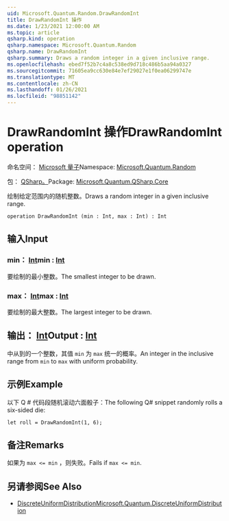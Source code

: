 ```yaml
---
uid: Microsoft.Quantum.Random.DrawRandomInt
title: DrawRandomInt 操作
ms.date: 1/23/2021 12:00:00 AM
ms.topic: article
qsharp.kind: operation
qsharp.namespace: Microsoft.Quantum.Random
qsharp.name: DrawRandomInt
qsharp.summary: Draws a random integer in a given inclusive range.
ms.openlocfilehash: ebed7f52b7c4a8c538ed9d718c486b5aa94a0327
ms.sourcegitcommit: 71605ea9cc630e84e7ef29027e1f0ea06299747e
ms.translationtype: MT
ms.contentlocale: zh-CN
ms.lasthandoff: 01/26/2021
ms.locfileid: "98851142"
---
```

# <a name="drawrandomint-operation"></a><span data-ttu-id="f1923-102">DrawRandomInt 操作</span><span class="sxs-lookup"><span data-stu-id="f1923-102">DrawRandomInt operation</span></span>

<span data-ttu-id="f1923-103">命名空间： [Microsoft 量子](xref:Microsoft.Quantum.Random)</span><span class="sxs-lookup"><span data-stu-id="f1923-103">Namespace: [Microsoft.Quantum.Random](xref:Microsoft.Quantum.Random)</span></span>

<span data-ttu-id="f1923-104">包： [QSharp。](https://nuget.org/packages/Microsoft.Quantum.QSharp.Core)</span><span class="sxs-lookup"><span data-stu-id="f1923-104">Package: [Microsoft.Quantum.QSharp.Core](https://nuget.org/packages/Microsoft.Quantum.QSharp.Core)</span></span>


<span data-ttu-id="f1923-105">绘制给定范围内的随机整数。</span><span class="sxs-lookup"><span data-stu-id="f1923-105">Draws a random integer in a given inclusive range.</span></span>

```qsharp
operation DrawRandomInt (min : Int, max : Int) : Int
```


## <a name="input"></a><span data-ttu-id="f1923-106">输入</span><span class="sxs-lookup"><span data-stu-id="f1923-106">Input</span></span>

### <a name="min--int"></a><span data-ttu-id="f1923-107">min： [Int](xref:microsoft.quantum.lang-ref.int)</span><span class="sxs-lookup"><span data-stu-id="f1923-107">min : [Int](xref:microsoft.quantum.lang-ref.int)</span></span>

<span data-ttu-id="f1923-108">要绘制的最小整数。</span><span class="sxs-lookup"><span data-stu-id="f1923-108">The smallest integer to be drawn.</span></span>


### <a name="max--int"></a><span data-ttu-id="f1923-109">max： [Int](xref:microsoft.quantum.lang-ref.int)</span><span class="sxs-lookup"><span data-stu-id="f1923-109">max : [Int](xref:microsoft.quantum.lang-ref.int)</span></span>

<span data-ttu-id="f1923-110">要绘制的最大整数。</span><span class="sxs-lookup"><span data-stu-id="f1923-110">The largest integer to be drawn.</span></span>



## <a name="output--int"></a><span data-ttu-id="f1923-111">输出： [Int](xref:microsoft.quantum.lang-ref.int)</span><span class="sxs-lookup"><span data-stu-id="f1923-111">Output : [Int](xref:microsoft.quantum.lang-ref.int)</span></span>

<span data-ttu-id="f1923-112">中从到的一个整数，其值 `min` 为 `max` 统一的概率。</span><span class="sxs-lookup"><span data-stu-id="f1923-112">An integer in the inclusive range from `min` to `max` with uniform probability.</span></span>

## <a name="example"></a><span data-ttu-id="f1923-113">示例</span><span class="sxs-lookup"><span data-stu-id="f1923-113">Example</span></span>

<span data-ttu-id="f1923-114">以下 Q # 代码段随机滚动六面骰子：</span><span class="sxs-lookup"><span data-stu-id="f1923-114">The following Q# snippet randomly rolls a six-sided die:</span></span>

```qsharp
let roll = DrawRandomInt(1, 6);
```

## <a name="remarks"></a><span data-ttu-id="f1923-115">备注</span><span class="sxs-lookup"><span data-stu-id="f1923-115">Remarks</span></span>

<span data-ttu-id="f1923-116">如果为 `max <= min` ，则失败。</span><span class="sxs-lookup"><span data-stu-id="f1923-116">Fails if `max <= min`.</span></span>

## <a name="see-also"></a><span data-ttu-id="f1923-117">另请参阅</span><span class="sxs-lookup"><span data-stu-id="f1923-117">See Also</span></span>

- [<span data-ttu-id="f1923-118">DiscreteUniformDistribution</span><span class="sxs-lookup"><span data-stu-id="f1923-118">Microsoft.Quantum.DiscreteUniformDistribution</span></span>](xref:Microsoft.Quantum.DiscreteUniformDistribution)